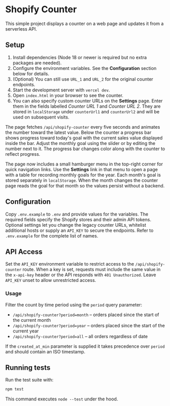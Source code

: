# Shopify Counter

This simple project displays a counter on a web page and updates it from a serverless API.

## Setup

1. Install dependencies (Node 18 or newer is required but no extra packages are needed).
2. Configure the environment variables. See the **Configuration** section below for details.
3. (Optional) You can still use `URL_1` and `URL_2` for the original counter endpoints.
4. Start the development server with `vercel dev`.
5. Open `index.html` in your browser to see the counter.
6. You can also specify custom counter URLs on the **Settings** page. Enter them in the
   fields labelled *Counter URL 1* and *Counter URL 2*. They are stored in
   `localStorage` under `counterUrl1` and `counterUrl2` and will be used on subsequent
   visits.

The page fetches `/api/shopify-counter` every five seconds and animates the number toward the latest value.
Below the counter a progress bar shows progress toward today's goal with the current
sales value displayed inside the bar. Adjust the monthly goal using the slider or by
editing the number next to it. The progress bar changes color along with the counter to reflect progress.

The page now includes a small hamburger menu in the top-right corner for quick navigation links.
Use the **Settings** link in that menu to open a page with a table for recording monthly goals for the year.
Each month's goal is stored separately in `localStorage`. When the month changes the counter page reads the goal for that month so the values persist without a backend.

## Configuration

Copy `.env.example` to `.env` and provide values for the variables. The required fields specify the Shopify stores and their admin API tokens. Optional settings let you change the legacy counter URLs, whitelist additional hosts or supply an `API_KEY` to secure the endpoints. Refer to `.env.example` for the complete list of names.

## API Access

Set the `API_KEY` environment variable to restrict access to the `/api/shopify-counter` route. When a key is set, requests must include the same value in the `x-api-key` header or the API responds with `401 Unauthorized`. Leave `API_KEY` unset to allow unrestricted access.

### Usage

Filter the count by time period using the `period` query parameter:

- `/api/shopify-counter?period=month` – orders placed since the start of the current month
- `/api/shopify-counter?period=year` – orders placed since the start of the current year
- `/api/shopify-counter?period=all` – all orders regardless of date

If the `created_at_min` parameter is supplied it takes precedence over `period` and should contain an ISO timestamp.

## Running tests

Run the test suite with:

```bash
npm test
```

This command executes `node --test` under the hood.
